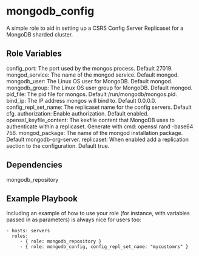 mongodb_config
==============

A simple role to aid in setting up a CSRS Config Server Replicaset for a MongoDB sharded cluster.

Role Variables
--------------

config_port: The port used by the mongos process. Default 27019.
mongod_service: The name of the mongod service. Default mongod.
mongodb_user: The Linux OS user for MongoDB. Default mongod.
mongodb_group: The Linux OS user group for MongoDB. Default mongod.
pid_file: The pid file for mongos. Default /run/mongodb/mongos.pid.
bind_ip: The IP address mongos will bind to. Default 0.0.0.0.
config_repl_set_name: The replicaset name for the config servers. Default cfg.
authorization: Enable authorization. Default enabled.
openssl_keyfile_content: The kexfile content that MongoDB uses to authenticate within a replicaset. Generate with cmd: openssl rand -base64 756.
mongod_package: The name of the mongod installation package. Default mongodb-org-server.
replicaset: When enabled add a replication section to the configuration. Default true.

Dependencies
------------

mongodb_repository

Example Playbook
----------------

Including an example of how to use your role (for instance, with variables
passed in as parameters) is always nice for users too:

    - hosts: servers
      roles:
         - { role: mongodb_repository }
         - { role: mongodb_config, config_repl_set_name: "mycustomrs" }

License
-------

BSD

Author Information
------------------

Rhys Campbell (https://github.com/rhysmeister)
